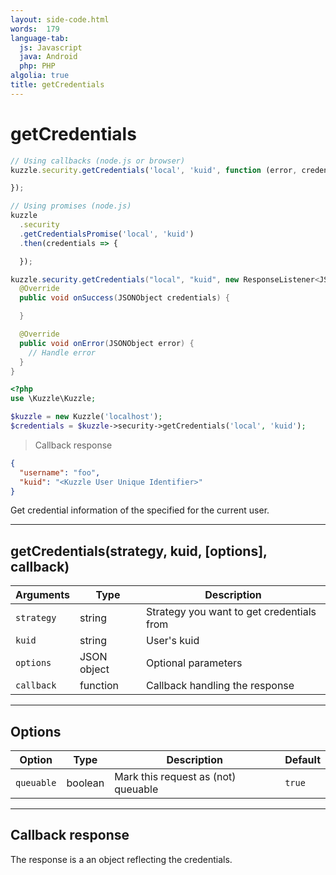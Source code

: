 ```yaml
---
layout: side-code.html
words:  179
language-tab:
  js: Javascript
  java: Android
  php: PHP
algolia: true
title: getCredentials
---
```


# getCredentials

```js
// Using callbacks (node.js or browser)
kuzzle.security.getCredentials('local', 'kuid', function (error, credentials) {

});

// Using promises (node.js)
kuzzle
  .security
  .getCredentialsPromise('local', 'kuid')
  .then(credentials => {

  });
```

```java
kuzzle.security.getCredentials("local", "kuid", new ResponseListener<JSONObject>() {
  @Override
  public void onSuccess(JSONObject credentials) {

  }

  @Override
  public void onError(JSONObject error) {
    // Handle error
  }
}
```

```php
<?php
use \Kuzzle\Kuzzle;

$kuzzle = new Kuzzle('localhost');
$credentials = $kuzzle->security->getCredentials('local', 'kuid');
```

> Callback response

```json
{
  "username": "foo", 
  "kuid": "<Kuzzle User Unique Identifier>"
}
```

Get credential information of the specified <strategy> for the current user. 

---

## getCredentials(strategy, kuid, [options], callback)

| Arguments | Type | Description
|-----------|------|------------
| `strategy` | string | Strategy you want to get credentials from
| `kuid` | string | User's kuid
| `options` | JSON object | Optional parameters
| `callback`| function | Callback handling the response

---

## Options

| Option | Type | Description | Default
|--------|------|-------------|---------
| `queuable` | boolean | Mark this request as (not) queuable | `true`

---

## Callback response

The response is a an object reflecting the credentials.
